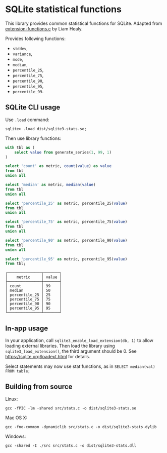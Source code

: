 # SQLite statistical functions

This library provides common statistical functions for SQLite.
Adapted from [extension-functions.c](https://sqlite.org/contrib/) by Liam Healy.

Provides following functions:

-   `stddev`,
-   `variance`,
-   `mode`,
-   `median`,
-   `percentile_25`,
-   `percentile_75`,
-   `percentile_90`,
-   `percentile_95`,
-   `percentile_99`.

## SQLite CLI usage

Use `.load` command:

```
sqlite> .load dist/sqlite3-stats.so;
```

Then use library functions:

```sql
with tbl as (
    select value from generate_series(1, 99, 1)
)

select 'count' as metric, count(value) as value
from tbl
union all

select 'median' as metric, median(value)
from tbl
union all

select 'percentile_25' as metric, percentile_25(value)
from tbl
union all

select 'percentile_75' as metric, percentile_75(value)
from tbl
union all

select 'percentile_90' as metric, percentile_90(value)
from tbl
union all

select 'percentile_95' as metric, percentile_95(value)
from tbl;
```

```
┌───────────────┬───────┐
│    metric     │ value │
├───────────────┼───────┤
│ count         │ 99    │
│ median        │ 50    │
│ percentile_25 │ 25    │
│ percentile_75 │ 75    │
│ percentile_90 │ 90    │
│ percentile_95 │ 95    │
└───────────────┴───────┘
```

## In-app usage

In your application, call `sqlite3_enable_load_extension(db, 1)`
to allow loading external libraries. Then load the library
using `sqlite3_load_extension()`, the third argument should be 0.
See <https://sqlite.org/loadext.html> for details.

Select statements may now use stat functions, as in
`SELECT median(val) FROM table;`

## Building from source

Linux:

```
gcc -fPIC -lm -shared src/stats.c -o dist/sqlite3-stats.so
```

Mac OS X:

```
gcc -fno-common -dynamiclib src/stats.c -o dist/sqlite3-stats.dylib
```

Windows:

```
gcc -shared -I ./src src/stats.c -o dist/sqlite3-stats.dll
```
